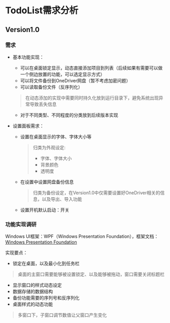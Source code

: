 # TodoList需求分析

## Version1.0

### 需求

* 基本功能实现：

  * 可以在桌面锁定显示，动态直接添加项目到列表（后续如果有需要可以做一个侧边放置的功能，可以选定显示方式）
  * 可以将文件备份到OneDriver网盘（暂不考虑加密问题）
  * 可以读取备份文件（反序列化）

  > 在动态添加的实现中需要同时持久化放到运行目录下，避免系统出现异常导致丢失信息

  * 对于不同类型、不同程度的分类放到后续版本实现

* 设置面板需求：

  * 设置在桌面显示的字体、字体大小等

    > 归类为外观设定:
    >
    > * 字体、字体大小
    > * 背景颜色
    > * 透明度

  * 在设置中设置网盘备份信息

    > 归类为备份设定，在Version1.0中仅需要设置好OneDriver相关的信息，以及导出、导入功能

  * 设置开机默认启动：开关

### 功能实现调研

Windows UI框架：WPF（Windows Presentation Foundation），框架文档：[Windows Presentation Foundation](https://docs.microsoft.com/en-us/dotnet/desktop/wpf/?view=netframeworkdesktop-4.8)

实现要点：

* 锁定在桌面，以及最小化到任务栏

> 桌面的主窗口需要能够被设置锁定、以及能够被拖动，窗口需要关闭标题栏

* 显示窗口的样式动态设定
* 数据存储的数据结构
* 备份功能需要的序列号和反序列化
* 桌面样式的动态功能

> 多窗口下，子窗口调节数值让父窗口产生变化



